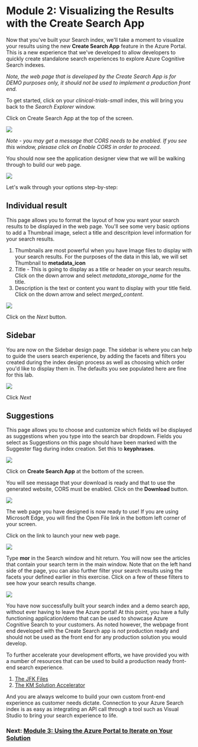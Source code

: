 # Module 2: Visualizing the Results with the Create Search App
Now that you've built your Search index, we'll take a moment to visualize your results using the new **Create Search App** feature in the Azure Portal.  This is a new experience that we've developed to allow developers to quickly create standalone search experiences to explore Azure Cognitive Search indexes.

*Note, the web page that is developed by the Create Search App is for DEMO purposes only, it should not be used to implement a production front end.*

To get started, click on your *clinical-trials-small* index, this will bring you back to the *Search Explorer* window.

Click on Create Search App at the top of the screen.

![](images/createappbutton.png)

*Note - you may get a message that CORS needs to be enabled.  If you see this window, plesase click on Enable CORS in order to proceed*.

You should now see the application designer view that we will be walking through to build our web page.

![](images/design1.png)

Let's walk through your options step-by-step:

## Individual result
This page allows you to format the layout of how you want your search results to be displayed in the web page.  You'll see some very basic options to add a Thumbnail image, select a title and descritpion level information for your search results.

1. Thumbnails are most powerful when you have Image files to display with your search results.  For the purposes of the data in this lab, we will set Thumbnail to **metadata_icon**
2. Title - This is going to display as a title or header on your search results.  Click on the down arrow and select *metadata_storage_name* for the title.
3. Description is the text or content you want to display with your title field.  Click on the down arrow and select *merged_content*.

![](images/individualresult.png)

Click on the *Next* button.
## Sidebar
You are now on the Sidebar design page.  The sidebar is where you can help to guide the users search experience, by adding the facets and filters you created during the index design process as well as choosing which order you'd like to display them in.  The defaults you see populated here are fine for this lab.

![](images/sidebar.png)

Click *Next*

## Suggestions

This page allows you to choose and customize which fields wil be displayed as suggestions when you type into the search bar dropdown.  Fields you select as Suggestions on this page should have been marked with the Suggester flag during index creation.  Set this to **keyphrases**.

![](images/suggestions.png)

Click on **Create Search App** at the bottom of the screen. 

You will see message that your download is ready and that to use the generated website, CORS must be enabled.  Click on the **Download** button.

![](images/download.png)

The web page you have designed is now ready to use!  If you are using Microsoft Edge, you will find the Open File link in the bottom left corner of your screen.

Click on the link to launch your new web page.

![](images/webpage.png)

Type **mor** in the Search window and hit return.  You will now see the articles that contain your search term in the main window.  Note that on the left hand side of the page, you can also further filter your search results using the facets your defined earlier in this exercise.  Click on a few of these filters to see how your search results change.

![](images/searchresults.png)

You have now successfully built your search index and a demo search app, without ever having to leave the Azure portal!  At this point, you have a fully functioning application/demo that can be used to showcase Azure Cognitive Search to your customers.  As noted however, the webpage front end developed with the Create Search app is *not* production ready and should not be used as the front end for any production solution you would develop.  

To further accelerate your development efforts, we have provided you with a number of resources that can be used to build a production ready front-end search experience.

1. [The JFK Files](https://github.com/microsoft/AzureSearch_JFK_Files)
2. [The KM Solution Accelerator](https://github.com/Azure-Samples/azure-search-knowledge-mining)

And you are always welcome to build your own custom front-end experience as customer needs dictate.  Connection to your Azure Search index is as easy as integrating an API call through a tool such as Visual Studio to bring your search experience to life.



### Next: [Module 3: Using the Azure Portal to Iterate on Your Solution](Module&#32;3.md)

